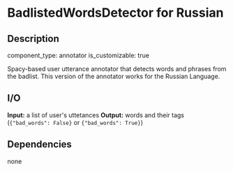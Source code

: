 # BadlistedWordsDetector for Russian

## Description
component_type: annotator
is_customizable: true

Spacy-based user utterance annotator that detects words and phrases from the badlist. This version of the annotator works for the Russian Language.

## I/O
**Input:** a list of user's uttetances 
**Output:** words and their tags (`{"bad_words": False}` or `{"bad_words": True}`)

## Dependencies
none